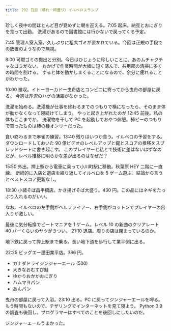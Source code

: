 ```yaml
---
title: 292 日目（晴れ一時曇り）イルベロスランプ
---
```


珍しく夜中の間ほとんど目が覚めずに朝を迎える。7:05 起床。納豆とおにぎりを食って出勤。
洗濯があるので図書館には行かないで戻ってくる予定。

7:45 管理人室入室。久しぶりに粗大ゴミが置かれている。今回は正規の手段での放置のようなので無視。

8:00 可燃ゴミの搬出と分別。今日はひじょうに珍しいことに、あのムチャクチャなゴミがない。
おかげで作業時間が大幅に短く済んで、共用部の清掃に多くの時間を割ける。
すると体を動かしまくることになるので、余分に疲れることがわかった。

10:00 撤収。イトーヨーカドー曳舟店とコンビニに寄ってから曳舟の部屋に戻る。
今週は芹沢のハゲの活躍がなかった。

洗濯を始める。洗濯機が仕事を終わるまでのつもりで横になったら、そのまま体が動かなくなって寝続けてしまう。
やっと起き上がれたのが 12:45 前後。私の体もここまでか。
洗濯物を干して PC を起動しておやつ休憩。柿ピーのつもりで買ったものは柿の種オンリーだった。

食い終わるまで麻雀の練習。13:40 残りはいつか食う。イルベロの予習をする。
ダウンロードしておいた 90 億ビデオのレベルアップと鍵とスコアの推移をスプレッドシートに書き起こす。
このプレイヤーと私とで技術に差はないはずなのだが、レベル推移に明らかな差が出るのはなぜだ？

15:50 外出。押上駅から電車に乗って小川町駅に移動。秋葉原 HEY 二階に一直線。
断続的に入店と退店を繰り返してイルベロを 5 ゲーム遊ぶ。結論から言うとベストスコア更新なし。

18:30 小諸そば昌平橋店。かき揚げそば大盛り。430 円。この品にはネギをたっぷり入れるのがいい。

なお、イルベロの左手側がヘルファイアー、右手側がコットンでプレイヤーの出入りが激しい。

最後に気分転換でビートマニアを 1 ゲーム。レベル 10 の新曲のクリアレート 40 パーくらいのヤツがきつい。
21:10 退店。周りの店は閉まっているのか。

地下鉄に戻って押上駅まで乗る。長い地下道を歩行して業平側に出る。

22:25 ビッグエー墨田業平店。386 円。

* カナダドライジンジャーエール (500)
* 大きなおむすび鮭
* ゆかりおかかおにぎり
* ハムマヨパン
* あんパン

曳舟の部屋に戻って入浴。23:10 出る。PC に戻ってジンジャーエールを呷る。
もう時間もないので、テザリングでインターネットを見て寝よう。
Python 3.9 の調査も後回し。プログラマーはすべてのことを後回しにしたいのだ。

ジンジャーエールうまかった。
